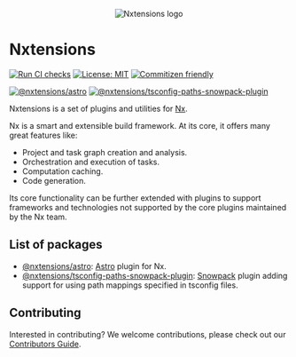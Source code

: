 <p align="center">
  <image src="https://user-images.githubusercontent.com/12051310/139595349-e479b7dc-e857-44b9-ad13-292f8404a56e.png" alt="Nxtensions logo"/>
</p>

# Nxtensions

[![Run CI checks](https://github.com/nxtensions/nxtensions/actions/workflows/main.yml/badge.svg)](https://github.com/nxtensions/nxtensions/actions/workflows/main.yml) [![License: MIT](https://img.shields.io/static/v1?label=license&message=MIT&color=success)](https://opensource.org/licenses/MIT) [![Commitizen friendly](https://img.shields.io/badge/commitizen-friendly-brightgreen.svg)](http://commitizen.github.io/cz-cli/)

[![@nxtensions/astro](https://img.shields.io/npm/v/@nxtensions/astro?label=%40nxtensions%2Fastro)](https://www.npmjs.com/package/@nxtensions/astro) [![@nxtensions/tsconfig-paths-snowpack-plugin](https://img.shields.io/npm/v/@nxtensions/tsconfig-paths-snowpack-plugin?label=%40nxtensions%2Ftsconfig-paths-snowpack-plugin)](https://www.npmjs.com/package/@nxtensions/tsconfig-paths-snowpack-plugin)

Nxtensions is a set of plugins and utilities for [Nx](https://nx.dev).

Nx is a smart and extensible build framework. At its core, it offers many great features like:

- Project and task graph creation and analysis.
- Orchestration and execution of tasks.
- Computation caching.
- Code generation.

Its core functionality can be further extended with plugins to support frameworks and technologies not supported by the core plugins maintained by the Nx team.

## List of packages

- [@nxtensions/astro](./packages/astro/README.md): [Astro](https://astro.build) plugin for Nx.
- [@nxtensions/tsconfig-paths-snowpack-plugin](./packages/tsconfig-paths-snowpack-plugin/README.md): [Snowpack](https://www.snowpack.dev/) plugin adding support for using path mappings specified in tsconfig files.

## Contributing

Interested in contributing? We welcome contributions, please check out our [Contributors Guide](./CONTRIBUTING.md).
